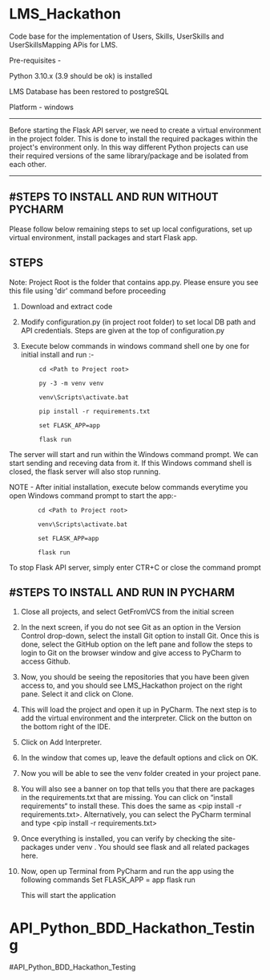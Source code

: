 # LMS_Hackathon
Code base for the implementation of Users, Skills, UserSkills and UserSkillsMapping APis for LMS.

Pre-requisites - 

Python 3.10.x (3.9 should be ok) is installed

LMS Database has been restored to postgreSQL

Platform  - windows

***********************************************************************************************************************
Before starting the Flask API server, we need to create a virtual environment in the project folder. This is done to install 
the required packages within the project's environment only. In this way different Python projects can use their required 
versions of the same library/package and be isolated from each other.
***********************************************************************************************************************

#STEPS TO INSTALL AND RUN WITHOUT PYCHARM
-----------------------------------------
Please follow below remaining steps to set up local configurations, set up virtual environment, install packages and start Flask app.

STEPS
------
Note: Project Root is the folder that contains app.py. Please ensure you see this file using 'dir' command before proceeding

1. Download and extract code

2. Modify configuration.py (in project root folder) to set local DB path and API credentials. Steps are given at the top of configuration.py 

3. Execute below commands in windows command shell one by one for initial install and run :-

            cd <Path to Project root>
            
            py -3 -m venv venv

            venv\Scripts\activate.bat

            pip install -r requirements.txt

            set FLASK_APP=app

            flask run

The server will start and run within the Windows command prompt. 
We can start sending and receving data from it.
If this Windows command shell is closed,  the flask server will also stop running.

NOTE - After initial installation, execute below commands everytime you open Windows command prompt to start the app:-

            cd <Path to Project root>

            venv\Scripts\activate.bat

            set FLASK_APP=app

            flask run


To stop Flask API server, simply enter CTR+C or close the command prompt

#STEPS TO INSTALL AND RUN IN PYCHARM
-----------------------------------------
1. Close all projects, and select GetFromVCS from the initial screen
2. In the next screen, if you do not see Git as an option in the Version Control drop-down, select the install Git option to install Git.
   Once this is done, select the GitHub option on the left pane and follow the steps to login to Git on the browser window and give access to PyCharm to access Github.
3. Now, you should be seeing the repositories that you have been given access to, and you should see LMS_Hackathon project on the right pane. Select it and click on Clone.
4. This will load the project and open it up in PyCharm. The next step is to add the virtual environment and the interpreter. Click on the <No Interpreter> button on the bottom    right of the IDE.
5. Click on Add Interpreter.
6. In the window that comes up, leave the default options and click on OK.
7. Now you will be able to see the venv folder created in your project pane.
8. You will also see a banner on top that tells you that there are packages in the requirements.txt that are missing. You can click on “install requirements“ to install these. 
This does the same as <pip install -r requirements.txt>. Alternatively, you can select the PyCharm terminal and type <pip install -r requirements.txt>
9. Once everything is installed, you can verify by checking the site-packages under venv . You should see flask and all related packages here.
10. Now, open up Terminal from PyCharm and run the app using the following commands	
    Set FLASK_APP = app
    flask run
            
            
    This will start the application 

# API_Python_BDD_Hackathon_Testing
#API_Python_BDD_Hackathon_Testing
